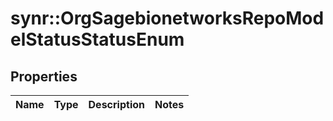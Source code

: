 # synr::OrgSagebionetworksRepoModelStatusStatusEnum


## Properties
Name | Type | Description | Notes
------------ | ------------- | ------------- | -------------


